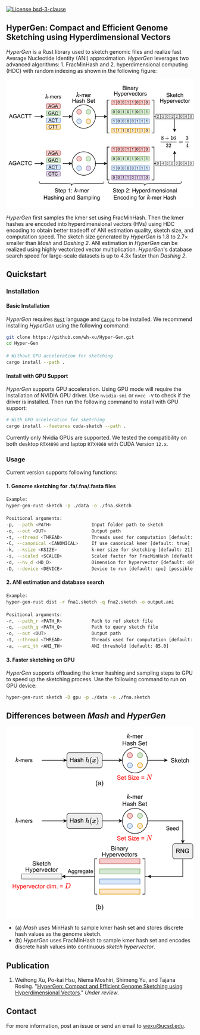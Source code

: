 [![License bsd-3-clause](https://badgen.net/badge/license/MIT/red)](https://github.com/wh-xu/Hyper-Gen/blob/main/LICENSE)

## HyperGen: Compact and Efficient Genome Sketching using Hyperdimensional Vectors

_HyperGen_ is a Rust library used to sketch genomic files and realize fast Average Nucleotide Identity (ANI) approximation. _HyperGen_ leverages two advanced algorithms: 1. FracMinHash and 2. hyperdimensional computing (HDC) with random indexing as shown in the following figure:
<p align="center">
    <img src="./img/hd_set_intersec.png" width="600">
</p>

_HyperGen_ first samples the kmer set using FracMinHash. Then the kmer hashes are encoded into hyperdimensional vectors (HVs) using HDC encoding to obtain better tradeoff of ANI estimation quality, sketch size, and computation speed. The sketch size generated by _HyperGen_ is 1.8 to 2.7× smaller than _Mash_ and _Dashing 2_. ANI estimation in _HyperGen_ can be realized using highly vectorized vector multiplication. _HyperGen_'s database search speed for large-scale datasets is up to 4.3x faster than _Dashing 2_.

## Quickstart

### Installation

#### Basic Installation
_HyperGen_ requires [`Rust`](https://www.rust-lang.org/tools/install) language and [`Cargo`](https://doc.rust-lang.org/cargo/) to be installed. 
We recommend installing _HyperGen_ using the following command:
```sh
git clone https://github.com/wh-xu/Hyper-Gen.git
cd Hyper-Gen

# Without GPU acceleration for sketching
cargo install --path .
```

#### Install with GPU Support
_HyperGen_ supports GPU acceleration. Using GPU mode will require the installation of NVIDIA GPU driver. Use `nvidia-smi` or `nvcc -V` to check if the driver is installed. Then run the following command to install with GPU support:
```sh
# With GPU acceleration for sketching
cargo install --features cuda-sketch --path .
```

Currently only Nvidia GPUs are supported. We tested the compatibility on both desktop `RTX4090` and laptop `RTX4060` with CUDA Version `12.x`. 


### Usage
Current version supports following functions:

#### 1. Genome sketching for .fa/.fna/.fasta files
```sh
Example:
hyper-gen-rust sketch -p ./data -o ./fna.sketch

Positional arguments:
-p, --path <PATH>               Input folder path to sketch
-o, --out <OUT>                 Output path 
-t, --thread <THREAD>           Threads used for computation [default: 16]
-C, --canonical <CANONICAL>     If use canonical kmer [default: true]
-k, --ksize <KSIZE>             k-mer size for sketching [default: 21]
-s, --scaled <SCALED>           Scaled factor for FracMinHash [default: 1500]
-d, --hv_d <HD_D>               Dimension for hypervector [default: 4096]
-D, --device <DEVICE>           Device to run [default: cpu] [possible values: cpu, gpu]
```


#### 2. ANI estimation and database search
```sh
Example:
hyper-gen-rust dist -r fna1.sketch -q fna2.sketch -o output.ani

Positional arguments:
-r, --path_r <PATH_R>           Path to ref sketch file
-q, --path_q <PATH_Q>           Path to query sketch file
-o, --out <OUT>                 Output path 
-t, --thread <THREAD>           Threads used for computation [default: 16]
-a, --ani_th <ANI_TH>           ANI threshold [default: 85.0]
```

#### 3. Faster sketching on GPU

_HyperGen_ supports offloading the kmer hashing and sampling steps to GPU to speed up the sketching process. Use the following command to run on GPU device:
```sh
hyper-gen-rust sketch -D gpu -p ./data -o ./fna.sketch
```

## Differences between _Mash_ and _HyperGen_

<p align="center">
    <img src="./img/alg_comparison.png" width="600">
</p>

- (a) _Mash_ uses MinHash to sample kmer hash set and stores discrete hash values as the genome sketch.
- (b) _HyperGen_ uses FracMinHash to sample kmer hash set and encodes discrete hash values into continuous _sketch hypervector_.


## Publication
1. Weihong Xu, Po-kai Hsu, Niema Moshiri, Shimeng Yu, and Tajana Rosing. "[HyperGen: Compact and Efficient Genome Sketching using Hyperdimensional Vectors](https://www.biorxiv.org/content/10.1101/2024.03.05.583605)." _Under review_.


## Contact
For more information, post an issue or send an email to <wexu@ucsd.edu>.
